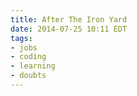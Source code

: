 ```yaml
---
title: After The Iron Yard
date: 2014-07-25 10:11 EDT
tags:
- jobs
- coding
- learning
- doubts
---
```


